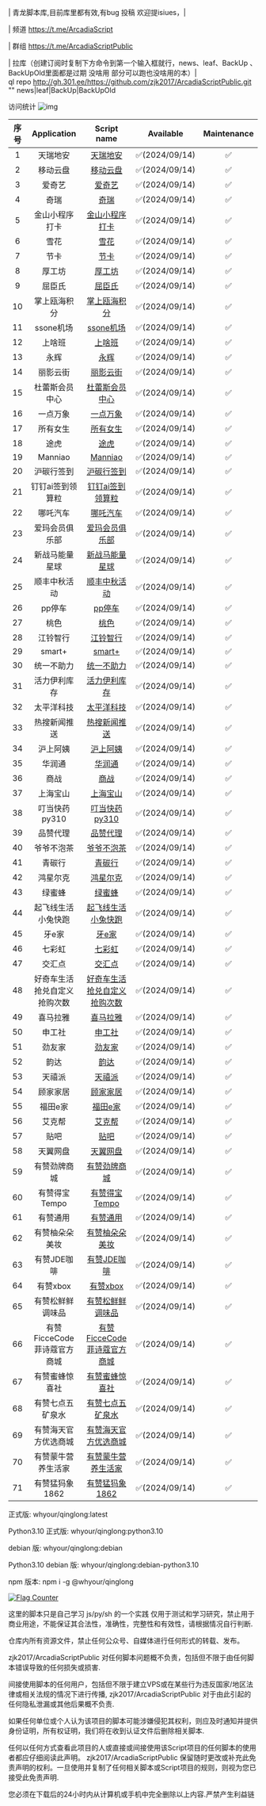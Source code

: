 |  青龙脚本库,目前库里都有效,有bug 投稿 欢迎提isiues，|  

|  频道
https://t.me/ArcadiaScript

|  群组
https://t.me/ArcadiaScriptPublic

|  拉库（创建订阅时复制下方命令到第一个输入框就行，news、leaf、BackUp 、BackUpOld里面都是过期 没啥用 部分可以跑也没啥用的本）|  
ql repo http://gh.301.ee/https://github.com/zjk2017/ArcadiaScriptPublic.git "" news|leaf|BackUp|BackUpOld



访问统计
![img](https://profile-counter.glitch.me/zjk2017/count.svg)

|   序号   |   Application   |                                      Script name                                       |   Available   | Maintenance |
|:---------------:|:---------------:|:--------------------------------------------------------------------------------------:|:-------------:|:-----------:|
| 1 | 天瑞地安 | [天瑞地安](https://github.com/zjk2017/ArcadiaScriptPublic/blob/main/tianrda.py) | ✅(2024/09/14) | ✅️ |
| 2 | 移动云盘 | [移动云盘](https://github.com/zjk2017/ArcadiaScriptPublic/blob/main/yidongyunpan.py) | ✅(2024/09/14) | ✅️ |
| 3 | 爱奇艺 | [爱奇艺](https://github.com/zjk2017/ArcadiaScriptPublic/blob/main/aiqiyi.py) | ✅(2024/09/14) | ✅️ |
| 4 | 奇瑞 | [奇瑞](https://github.com/zjk2017/ArcadiaScriptPublic/blob/main/chery.js) | ✅(2024/09/14) | ✅️ |
| 5 | 金山小程序打卡 | [金山小程序打卡](https://github.com/zjk2017/ArcadiaScriptPublic/blob/main/金山小程序打卡.js) | ✅(2024/09/14) | ✅️ |
| 6 | 雪花 | [雪花](https://github.com/zjk2017/ArcadiaScriptPublic/blob/main/xuehua.js) | ✅(2024/09/14) | ✅️ |
| 7 | 节卡 | [节卡](https://github.com/zjk2017/ArcadiaScriptPublic/blob/main/jieka.js) | ✅(2024/09/14) | ✅️ |
| 8 | 厚工坊 | [厚工坊](https://github.com/zjk2017/ArcadiaScriptPublic/blob/main/厚工坊.js) | ✅(2024/09/14) | ✅️ |
| 9 | 屈臣氏 | [屈臣氏](https://github.com/zjk2017/ArcadiaScriptPublic/blob/main/qcs.js) | ✅(2024/09/14) | ✅️ |
| 10 | 掌上瓯海积分 | [掌上瓯海积分](https://github.com/zjk2017/ArcadiaScriptPublic/blob/main/掌上瓯海积分.js) | ✅(2024/09/14) | ✅️ |
| 11 | ssone机场 | [ssone机场](https://github.com/zjk2017/ArcadiaScriptPublic/blob/main/ql_ssone.ts) | ✅(2024/09/14) | ✅️ |
| 12 | 上啥班 | [上啥班](https://github.com/zjk2017/ArcadiaScriptPublic/blob/main/上啥班.js) | ✅(2024/09/14) | ✅️ |
| 13 | 永辉 | [永辉](https://github.com/zjk2017/ArcadiaScriptPublic/blob/main/永辉.py) | ✅(2024/09/14) | ✅️ |
| 14 | 丽影云街 | [丽影云街](https://github.com/zjk2017/ArcadiaScriptPublic/blob/main/丽影云街.js) | ✅(2024/09/14) | ✅️ |
| 15 | 杜蕾斯会员中心 | [杜蕾斯会员中心](https://github.com/zjk2017/ArcadiaScriptPublic/blob/main/杜蕾斯会员中心.js) | ✅(2024/09/14) | ✅️ |
| 16 | 一点万象 | [一点万象](https://github.com/zjk2017/ArcadiaScriptPublic/blob/main/一点万象.py) | ✅(2024/09/14) | ✅️ |
| 17 | 所有女生 | [所有女生](https://github.com/zjk2017/ArcadiaScriptPublic/blob/main/sync.py) | ✅(2024/09/14) | ✅️ |
| 18 | 途虎 | [途虎](https://github.com/zjk2017/ArcadiaScriptPublic/blob/main/tuhu.js) | ✅(2024/09/14) | ✅️ |
| 19 | Manniao | [Manniao](https://github.com/zjk2017/ArcadiaScriptPublic/blob/main/manniao.js) | ✅(2024/09/14) | ✅️ |
| 20 | 沪碳行签到 | [沪碳行签到](https://github.com/zjk2017/ArcadiaScriptPublic/blob/main/沪碳行签到.js) | ✅(2024/09/14) | ✅️ |
| 21 | 钉钉ai签到领算粒 | [钉钉ai签到领算粒](https://github.com/zjk2017/ArcadiaScriptPublic/blob/main/钉钉ai签到领算粒.js) | ✅(2024/09/14) | ✅️ |
| 22 | 哪吒汽车 | [哪吒汽车](https://github.com/zjk2017/ArcadiaScriptPublic/blob/main/哪吒汽车.js) | ✅(2024/09/14) | ✅️ |
| 23 | 爱玛会员俱乐部 | [爱玛会员俱乐部](https://github.com/zjk2017/ArcadiaScriptPublic/blob/main/爱玛会员俱乐部.js) | ✅(2024/09/14) | ✅️ |
| 24 | 新战马能量星球 | [新战马能量星球](https://github.com/zjk2017/ArcadiaScriptPublic/blob/main/新战马能量星球.js) | ✅(2024/09/14) | ✅️ |
| 25 | 顺丰中秋活动 | [顺丰中秋活动](https://github.com/zjk2017/ArcadiaScriptPublic/blob/main/顺丰中秋活动.py) | ✅(2024/09/14) | ✅️ |
| 26 | pp停车 | [pp停车](https://github.com/zjk2017/ArcadiaScriptPublic/blob/main/pp_parking.js) | ✅(2024/09/14) | ✅️ |
| 27 | 桃色 | [桃色](https://github.com/zjk2017/ArcadiaScriptPublic/blob/main/桃色.js) | ✅(2024/09/14) | ✅️ |
| 28 | 江铃智行 | [江铃智行](https://github.com/zjk2017/ArcadiaScriptPublic/blob/main/jlzx.js) | ✅(2024/09/14) | ✅️ |
| 29 | smart+ | [smart+](https://github.com/zjk2017/ArcadiaScriptPublic/blob/main/smart_car_plus.js) | ✅(2024/09/14) | ✅️ |
| 30 | 统一不助力 | [统一不助力](https://github.com/zjk2017/ArcadiaScriptPublic/blob/main/统一不助力.js) | ✅(2024/09/14) | ✅️ |
| 31 | 活力伊利库存 | [活力伊利库存](https://github.com/zjk2017/ArcadiaScriptPublic/blob/main/活力伊利库存.py) | ✅(2024/09/14) | ✅️ |
| 32 | 太平洋科技 | [太平洋科技](https://github.com/zjk2017/ArcadiaScriptPublic/blob/main/太平洋科技.js) | ✅(2024/09/14) | ✅️ |
| 33 | 热搜新闻推送 | [热搜新闻推送](https://github.com/zjk2017/ArcadiaScriptPublic/blob/main/ql_60s.ts) | ✅(2024/09/14) | ✅️ |
| 34 | 沪上阿姨 | [沪上阿姨](https://github.com/zjk2017/ArcadiaScriptPublic/blob/main/M_hsay.js) | ✅(2024/09/14) | ✅️ |
| 35 | 华润通 | [华润通](https://github.com/zjk2017/ArcadiaScriptPublic/blob/main/hrt.js) | ✅(2024/09/14) | ✅️ |
| 36 | 商战 | [商战](https://github.com/zjk2017/ArcadiaScriptPublic/blob/main/商战.js) | ✅(2024/09/14) | ✅️ |
| 37 | 上海宝山 | [上海宝山](https://github.com/zjk2017/ArcadiaScriptPublic/blob/main/上海宝山.py) | ✅(2024/09/14) | ✅️ |
| 38 | 叮当快药py310 | [叮当快药py310](https://github.com/zjk2017/ArcadiaScriptPublic/blob/main/叮当快药py310.py) | ✅(2024/09/14) | ✅️ |
| 39 | 品赞代理 | [品赞代理](https://github.com/zjk2017/ArcadiaScriptPublic/blob/main/品赞代理.js) | ✅(2024/09/14) | ✅️ |
| 40 | 爷爷不泡茶 | [爷爷不泡茶](https://github.com/zjk2017/ArcadiaScriptPublic/blob/main/yybpc.js) | ✅(2024/09/14) | ✅️ |
| 41 | 青碳行 | [青碳行](https://github.com/zjk2017/ArcadiaScriptPublic/blob/main/qtx.js) | ✅(2024/09/14) | ✅️ |
| 42 | 鸿星尔克 | [鸿星尔克](https://github.com/zjk2017/ArcadiaScriptPublic/blob/main/鸿星尔克.js) | ✅(2024/09/14) | ✅️ |
| 43 | 绿蜜蜂 | [绿蜜蜂](https://github.com/zjk2017/ArcadiaScriptPublic/blob/main/lmf.js) | ✅(2024/09/14) | ✅️ |
| 44 | 起飞线生活小兔快跑 | [起飞线生活小兔快跑](https://github.com/zjk2017/ArcadiaScriptPublic/blob/main/qfxshV2.js) | ✅(2024/09/14) | ✅️ |
| 45 | 牙e家 | [牙e家](https://github.com/zjk2017/ArcadiaScriptPublic/blob/main/牙e家.js) | ✅(2024/09/14) | ✅️ |
| 46 | 七彩虹 | [七彩虹](https://github.com/zjk2017/ArcadiaScriptPublic/blob/main/Colorful.js) | ✅(2024/09/14) | ✅️ |
| 47 | 交汇点 | [交汇点](https://github.com/zjk2017/ArcadiaScriptPublic/blob/main/交汇点.py) | ✅(2024/09/14) | ✅️ |
| 48 | 好奇车生活抢兑自定义抢购次数 | [好奇车生活抢兑自定义抢购次数](https://github.com/zjk2017/ArcadiaScriptPublic/blob/main/好奇车生活抢兑自定义抢购次数.js) | ✅(2024/09/14) | ✅️ |
| 49 | 喜马拉雅 | [喜马拉雅](https://github.com/zjk2017/ArcadiaScriptPublic/blob/main/xmly.py) | ✅(2024/09/14) | ✅️ |
| 50 | 申工社 | [申工社](https://github.com/zjk2017/ArcadiaScriptPublic/blob/main/sgs.js) | ✅(2024/09/14) | ✅️ |
| 51 | 劲友家 | [劲友家](https://github.com/zjk2017/ArcadiaScriptPublic/blob/main/qianyi/JYJ.py) | ✅(2024/09/14) | ✅️ |
| 52 | 韵达 | [韵达](https://github.com/zjk2017/ArcadiaScriptPublic/blob/main/qianyi/YDKD.py) | ✅(2024/09/14) | ✅️ |
| 53 | 天禧派 | [天禧派](https://github.com/zjk2017/ArcadiaScriptPublic/blob/main/qianyi/天禧派.py) | ✅(2024/09/14) | ✅️ |
| 54 | 顾家家居 | [顾家家居](https://github.com/zjk2017/ArcadiaScriptPublic/blob/main/qianyi/顾家家居.py) | ✅(2024/09/14) | ✅️ |
| 55 | 福田e家 | [福田e家](https://github.com/zjk2017/ArcadiaScriptPublic/blob/main/FTEJ/FTEJ.js) | ✅(2024/09/14) | ✅️ |
| 56 | 艾克帮 | [艾克帮](https://github.com/zjk2017/ArcadiaScriptPublic/blob/main/aikebang/艾克帮.js) | ✅(2024/09/14) | ✅️ |
| 57 | 贴吧 | [贴吧](https://github.com/zjk2017/ArcadiaScriptPublic/blob/main/tianyi/tieba.py) | ✅(2024/09/14) | ✅️ |
| 58 | 天翼网盘 | [天翼网盘](https://github.com/zjk2017/ArcadiaScriptPublic/blob/main/tianyi/tianyiwanpan.py) | ✅(2024/09/14) | ✅️ |
| 59 | 有赞劲牌商城 | [有赞劲牌商城](https://github.com/zjk2017/ArcadiaScriptPublic/blob/main/youzan/有赞劲牌商城.js) | ✅(2024/09/14) | ✅️ |
| 60 | 有赞得宝Tempo | [有赞得宝Tempo](https://github.com/zjk2017/ArcadiaScriptPublic/blob/main/youzan/有赞得宝Tempo.js) | ✅(2024/09/14) | ✅️ |
| 61 | 有赞通用 | [有赞通用](https://github.com/zjk2017/ArcadiaScriptPublic/blob/main/youzan/有赞通用.js) | ✅(2024/09/14) | ✅️ |
| 62 | 有赞柚朵朵美妆 | [有赞柚朵朵美妆](https://github.com/zjk2017/ArcadiaScriptPublic/blob/main/youzan/有赞柚朵朵美妆.js) | ✅(2024/09/14) | ✅️ |
| 63 | 有赞JDE咖啡 | [有赞JDE咖啡](https://github.com/zjk2017/ArcadiaScriptPublic/blob/main/youzan/有赞JDE咖啡.js) | ✅(2024/09/14) | ✅️ |
| 64 | 有赞xbox | [有赞xbox](https://github.com/zjk2017/ArcadiaScriptPublic/blob/main/youzan/有赞xbox.js) | ✅(2024/09/14) | ✅️ |
| 65 | 有赞松鲜鲜调味品 | [有赞松鲜鲜调味品](https://github.com/zjk2017/ArcadiaScriptPublic/blob/main/youzan/有赞松鲜鲜调味品.js) | ✅(2024/09/14) | ✅️ |
| 66 | 有赞FicceCode菲诗蔻官方商城 | [有赞FicceCode菲诗蔻官方商城](https://github.com/zjk2017/ArcadiaScriptPublic/blob/main/youzan/有赞FicceCode菲诗蔻官方商城.js) | ✅(2024/09/14) | ✅️ |
| 67 | 有赞蜜蜂惊喜社 | [有赞蜜蜂惊喜社](https://github.com/zjk2017/ArcadiaScriptPublic/blob/main/youzan/有赞蜜蜂惊喜社.js) | ✅(2024/09/14) | ✅️ |
| 68 | 有赞七点五矿泉水 | [有赞七点五矿泉水](https://github.com/zjk2017/ArcadiaScriptPublic/blob/main/youzan/有赞七点五矿泉水.js) | ✅(2024/09/14) | ✅️ |
| 69 | 有赞海天官方优选商城 | [有赞海天官方优选商城](https://github.com/zjk2017/ArcadiaScriptPublic/blob/main/youzan/有赞海天官方优选商城.js) | ✅(2024/09/14) | ✅️ |
| 70 | 有赞蒙牛营养生活家 | [有赞蒙牛营养生活家](https://github.com/zjk2017/ArcadiaScriptPublic/blob/main/youzan/有赞蒙牛营养生活家.js) | ✅(2024/09/14) | ✅️ |
| 71 | 有赞猛犸象1862 | [有赞猛犸象1862](https://github.com/zjk2017/ArcadiaScriptPublic/blob/main/youzan/有赞猛犸象1862.js) | ✅(2024/09/14) | ✅️ |

正式版: whyour/qinglong:latest

Python3.10 正式版: whyour/qinglong:python3.10

debian 版: whyour/qinglong:debian

Python3.10 debian 版: whyour/qinglong:debian-python3.10

npm 版本: npm i -g @whyour/qinglong


<a href="https://info.flagcounter.com/ZNjl"><img src="https://s11.flagcounter.com/map/ZNjl/size_m/txt_000000/border_CCCCCC/pageviews_1/viewers_3/flags_0/" alt="Flag Counter" border="0"></a>

这里的脚本只是自己学习 js/py/sh 的一个实践 仅用于测试和学习研究，禁止用于商业用途，不能保证其合法性，准确性，完整性和有效性，请根据情况自行判断.

仓库内所有资源文件，禁止任何公众号、自媒体进行任何形式的转载、发布。

zjk2017/ArcadiaScriptPublic 对任何脚本问题概不负责，包括但不限于由任何脚本错误导致的任何损失或损害.

间接使用脚本的任何用户，包括但不限于建立VPS或在某些行为违反国家/地区法律或相关法规的情况下进行传播, zjk2017/ArcadiaScriptPublic 对于由此引起的任何隐私泄漏或其他后果概不负责.

如果任何单位或个人认为该项目的脚本可能涉嫌侵犯其权利，则应及时通知并提供身份证明，所有权证明，我们将在收到认证文件后删除相关脚本.

任何以任何方式查看此项目的人或直接或间接使用该Script项目的任何脚本的使用者都应仔细阅读此声明。 zjk2017/ArcadiaScriptPublic 保留随时更改或补充此免责声明的权利。一旦使用并复制了任何相关脚本或Script项目的规则，则视为您已接受此免责声明.

您必须在下载后的24小时内从计算机或手机中完全删除以上内容.严禁产生利益链
